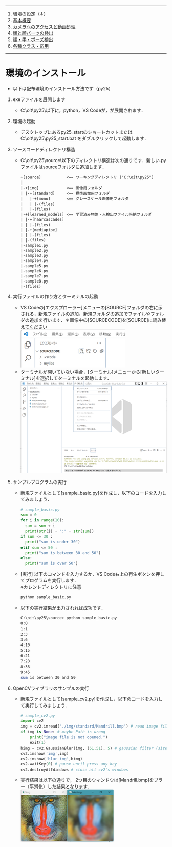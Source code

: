 <hr>

1. 環境の設定（↓）
2. [基本概要](BASIC_00.md)
3. [カメラへのアクセスと動画処理](BASIC_01.md)
4. [顔と顔パーツの検出](BASIC_02.md)
5. [顔・手・ポーズ検出](BASIC_03.md)
6. [各種クラス・応用](BASIC_04.md)

<hr>

# 環境のインストール

 - 以下は配布環境のインストール方法です（py25）

1. exeファイルを展開します
    - C:\oit\py25\以下に，python，VS Codeが，<!-- C:\oit\home\以下にpy24フォルダ（ソースコード用フォルダ）-->が展開されます．
 
 
2. 環境の起動
    - デスクトップにあるpy25_startのショートカットまたは C:\oit\py25\py25_start.bat をダブルクリックして起動します．
 
 
3. ソースコードディレクトリ構造
    - C:\oit\py25\source\以下のディレクトリ構造は次の通りです．新しい.pyファイルはsourceフォルダに追加します．
      ```
      +[source]           <== ワーキングディレクトリ ("C:\oit\py25")
      |
      |-+[img]            <== 画像用フォルダ
      | |-+[standard]     <== 標準画像用フォルダ
      |   |-+[mono]       <== グレースケール画像用フォルダ
      |   | |-(files)
      |   |-(files)
      |-+[learned_models] <== 学習済み物体・人検出ファイル格納フォルダ
      | |-+[haarcascades]
      | | |-(files)
      | |-+[mediapipe]
      | | |-(files)
      | |-(files)
      |-sample1.py
      |-sample2.py
      |-sample3.py
      |-sample4.py
      |-sample5.py
      |-sample6.py
      |-sample7.py
      |-sample8.py
      |-(files)
      ```

4. 実行ファイルの作り方とターミナルの起動
    - VS Codeの[エクスプローラー]メニューの[SOURCE]フォルダの右に示される，新規ファイルの追加，新規フォルダの追加でファイルやフォルダの追加を行います．＊画像中の[SOURCECODE]を[SOURCE]に読み替えてください<br>
        ![fig001](./fig001.png)
    - ターミナルが開いていない場合，[ターミナル]メニューから[新しいターミナル]を選択してターミナルを起動します．<br>
        ![fig002](./fig002.png)

5. サンプルプログラムの実行
    - 新規ファイルとして[sample_basic.py]を作成し，以下のコードを入力してみましょう．
      ```python
      # sample_basic.py
      sum = 0
      for i in range(10):
        sum = sum + i
        print(str(i) + ":" + str(sum))
      if sum <= 30 :
        print("sum is under 30")
      elif sum <= 50 :
        print("sum is between 30 and 50")
      else:
        print("sum is over 50")
      ```
    - [実行] 以下のコマンドを入力するか，VS Code右上の再生ボタンを押してプログラムを実行します．<br>
      ※カレントディレクトリに注意
      ```sh
      python sample_basic.py
      ```
      
    - 以下の実行結果が出力されれば成功です．
      ```sh
      C:\oit\py25\source> python sample_basic.py
      0:0
      1:1
      2:3
      3:6
      4:10
      5:15
      6:21
      7:28
      8:36
      9:45
      sum is between 30 and 50
      ```

6. OpenCVライブラリのサンプルの実行
    - 新規ファイルとして[sample_cv2.py]を作成し，以下のコードを入力して実行してみましょう．
      ```python
      # sample_cv2.py
      import cv2
      img = cv2.imread('./img/standard/Mandrill.bmp') # read image file
      if img is None: # maybe Path is wrong
          print("image file is not opened.")
          exit(1)
      bimg = cv2.GaussianBlur(img, (51,51), 5) # gaussian filter (size=(51,51),sigma=5)
      cv2.imshow('img',img)
      cv2.imshow('blur img',bimg)
      cv2.waitKey(0) # pause until press any key
      cv2.destroyAllWindows # close all cv2's windows
      ```

    - 実行結果は以下の通りで， 2つ目のウィンドウは[Mandrill.bmp]をブラー（平滑化）した結果となります．<br>
        ![fig003](./fig003.png)
